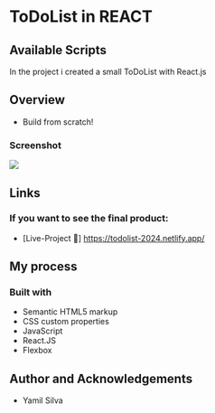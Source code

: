 # ToDoList in REACT
## Available Scripts
In the project i created a small ToDoList with React.js 
## Overview
- Build from scratch!
### Screenshot
![](screenshot/SCR-20240318-ugzw.jpeg)

## Links
### If you want to see the final product:
- [Live-Project 🔗] https://todolist-2024.netlify.app/

## My process

### Built with
- Semantic HTML5 markup
- CSS custom properties
- JavaScript
- React.JS
- Flexbox
## Author and Acknowledgements
- Yamil Silva
